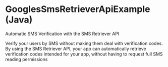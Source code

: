 # GooglesSmsRetrieverApiExample (Java)
Automatic SMS Verification with the SMS Retriever API

Verify your users by SMS without making them deal with verification codes. By using the SMS Retriever API, your app can automatically retrieve verification codes intended for your app, without having to request full SMS reading permissions

